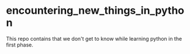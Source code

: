 # encountering_new_things_in_python
This repo contains that we don't get to know while learning python in the first phase.
